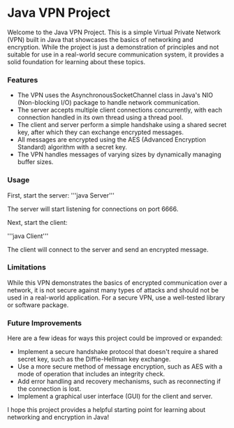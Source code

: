 # Java VPN Project
Welcome to the Java VPN Project. This is a simple Virtual Private Network (VPN) built in Java that showcases the basics of networking and encryption. While the project is just a demonstration of principles and not suitable for use in a real-world secure communication system, it provides a solid foundation for learning about these topics.

### Features
- The VPN uses the AsynchronousSocketChannel class in Java's NIO (Non-blocking I/O) package to handle network communication.
- The server accepts multiple client connections concurrently, with each connection handled in its own thread using a thread pool.
- The client and server perform a simple handshake using a shared secret key, after which they can exchange encrypted messages.
- All messages are encrypted using the AES (Advanced Encryption Standard) algorithm with a secret key.
- The VPN handles messages of varying sizes by dynamically managing buffer sizes.

### Usage 
First, start the server:
'''java Server'''

The server will start listening for connections on port 6666.

Next, start the client:

'''java Client'''

The client will connect to the server and send an encrypted message.
### Limitations
While this VPN demonstrates the basics of encrypted communication over a network, it is not secure against many types of attacks and should not be used in a real-world application. For a secure VPN, use a well-tested library or software package.

### Future Improvements
Here are a few ideas for ways this project could be improved or expanded:

- Implement a secure handshake protocol that doesn't require a shared secret key, such as the Diffie-Hellman key exchange.
- Use a more secure method of message encryption, such as AES with a mode of operation that includes an integrity check.
- Add error handling and recovery mechanisms, such as reconnecting if the connection is lost.
- Implement a graphical user interface (GUI) for the client and server.

I hope this project provides a helpful starting point for learning about networking and encryption in Java!